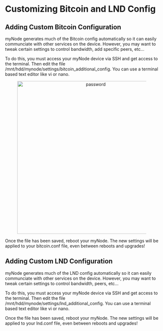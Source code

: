 # Customizing Bitcoin and LND Config

## Adding Custom Bitcoin Configuration

myNode generates much of the Bitcoin config automatically so it can easily communciate with other services on the device. However, you may want to tweak certain settings to control bandwidth, add specific peers, etc...

To do this, you must access your myNode device via SSH and get access to the terminal. Then edit the file /mnt/hdd/mynode/settings/bitcoin_additional_config. You can use a terminal based text editor like vi or nano.

<center>
  <figure>
    <img src="/images/device/config.png" alt="password" style="width: 500px">
  </figure>
</center>

Once the file has been saved, reboot your myNode. The new settings will be applied to your bitcoin.conf file, even between reboots and upgrades!

## Adding Custom LND Configuration

myNode generates much of the LND config automatically so it can easily communciate with other services on the device. However, you may want to tweak certain settings to control bandwidth, peers, etc...

To do this, you must access your myNode device via SSH and get access to the terminal. Then edit the file /mnt/hdd/mynode/settings/lnd_additional_config. You can use a terminal based text editor like vi or nano.

Once the file has been saved, reboot your myNode. The new settings will be applied to your lnd.conf file, even between reboots and upgrades!
